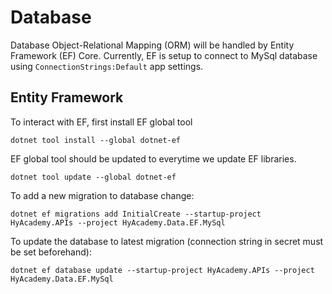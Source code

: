 # Database

Database Object-Relational Mapping (ORM) will be handled by Entity Framework (EF) Core. Currently, EF is setup to connect to MySql database using `ConnectionStrings:Default` app settings.

## Entity Framework

To interact with EF, first install EF global tool
```
dotnet tool install --global dotnet-ef
```

EF global tool should be updated to everytime we update EF libraries.
```
dotnet tool update --global dotnet-ef
```

To add a new migration to database change:
```
dotnet ef migrations add InitialCreate --startup-project HyAcademy.APIs --project HyAcademy.Data.EF.MySql
```

To update the database to latest migration (connection string in secret must be set beforehand):
```
dotnet ef database update --startup-project HyAcademy.APIs --project HyAcademy.Data.EF.MySql
```